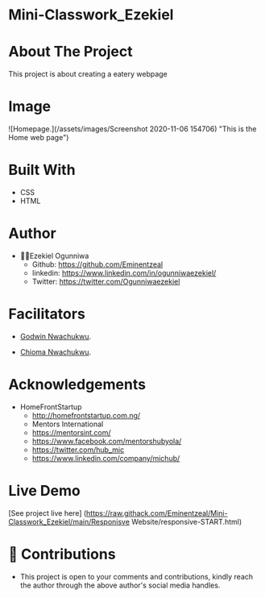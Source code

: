 # Mini-Classwork_Ezekiel
# About The Project
This project is about creating a eatery webpage

## 
# Image
![Homepage.](/assets/images/Screenshot 2020-11-06 154706) "This is the Home web page")

# Built With
* CSS
* HTML

# Author
* 👨‍🦱Ezekiel Ogunniwa
    * Github: https://github.com/Eminentzeal
    * linkedin: https://www.linkedin.com/in/ogunniwaezekiel/
    * Twitter: https://twitter.com/Ogunniwaezekiel

# Facilitators
* [Godwin Nwachukwu](https://github.com/Gnwin).

* [Chioma Nwachukwu](https://github.com/Chiomy).

# Acknowledgements
* HomeFrontStartup
    * http://homefrontstartup.com.ng/
    * Mentors International
    * https://mentorsint.com/
    * https://www.facebook.com/mentorshubyola/
    * https://twitter.com/hub_mic
    * https://www.linkedin.com/company/michub/

# Live Demo
[See project live here] (https://raw.githack.com/Eminentzeal/Mini-Classwork_Ezekiel/main/Responisve Website/responsive-START.html)

# 🤝 Contributions
* This project is open to your comments and contributions, kindly reach the author through the above author's social media handles.